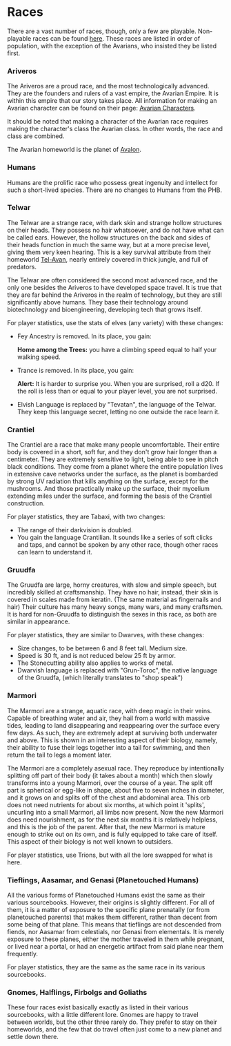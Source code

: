 # Races
There are a vast number of races, though, only a few are playable. Non-playable races can be found [here](NOLINK). These races are listed in order of population, with the exception of the Avarians, who insisted they be listed first.

### Ariveros
The Ariveros are a proud race, and the most technologically advanced. They are the founders and rulers of a vast empire, the Avarian Empire. It is within this empire that our story takes place.
All information for making an Avarian character can be found on their page: [Avarian Characters](avarian-characters.html). 

It should be noted that making a character of the Avarian race requires making the character's class the Avarian    class. In other words, the race and class are combined.

The Avarian homeworld is the planet of [Avalon](../lore/planets/avalon.html).

### Humans
Humans are the prolific race who possess great ingenuity and intellect for such a short-lived species. There are no changes to Humans from the PHB.

### Telwar
The Telwar are a strange race, with dark skin and strange hollow structures on their heads. They possess no hair whatsoever, and do not have what can be called ears. However, the hollow structures on the back and sides of their heads function in much the same way, but at a more precise level, giving them very keen hearing. This is a key survival attribute from their homeworld [Tel-Avan](../lore/planets/tel-avan.html), nearly entirely covered in thick jungle, and full of predators.

The Telwar are often considered the second most advanced race, and the only one besides the Ariveros to have developed space travel. It is true that they are far behind the Ariveros in the realm of technology, but they are still significantly above humans. They base their technology around biotechnology and bioengineering, developing tech that grows itself.

For player statistics, use the stats of elves (any variety) with these changes: 
 * Fey Ancestry is removed. In its place, you gain: 
 
    **Home among the Trees:** you have a climbing speed equal to half your walking speed.
 * Trance is removed. In its place, you gain:
 
    **Alert:** It is harder to surprise you. When you are surprised, roll a d20. If the roll is less than or equal to your player level, you are not surprised.
 * Elvish Language is replaced by "Tevatan", the language of the Telwar. They keep this language secret, letting no one outside the race learn it.


### Crantiel
The Crantiel are a race that make many people uncomfortable. Their entire body is covered in a short, soft fur, and they don't grow hair longer than a centimeter. They are extremely sensitive to light, being able to see in pitch black conditions. They come from a planet where the entire population lives in extensive cave networks under the surface, as the planet is bombarded by strong UV radiation that kills anything on the surface, except for the mushrooms. And those practically make up the surface, their mycelium extending miles under the surface, and forming the basis of the Crantiel construction.

For player statistics, they are Tabaxi, with two changes: 
 * The range of their darkvision is doubled.
 * You gain the language Crantilian. It sounds like a series of soft clicks and taps, and cannot be spoken by any other race, though other races can learn to understand it.

### Gruudfa
The Gruudfa are large, horny creatures, with slow and simple speech, but incredibly skilled at craftsmanship. They have no hair, instead, their skin is covered in scales made from keratin. (The same material as fingernails and hair) Their culture has many heavy songs, many wars, and many craftsmen. It is hard for non-Gruudfa to distinguish the sexes in this race, as both are similar in appearance.

For player statistics, they are similar to Dwarves, with these changes:
 * Size changes, to be between 6 and 8 feet tall. Medium size.
 * Speed is 30 ft, and is not reduced below 25 ft by armor.
 * The Stonecutting ability also applies to works of metal.
 * Dwarvish language is replaced with "Grun-Toroc", the native language of the Gruudfa, (which literally translates to "shop speak")

### Marmori
The Marmori are a strange, aquatic race, with deep magic in their veins. Capable of breathing water and air, they hail from a world with massive tides, leading to land disappearing and reappearing over the surface every few days. As such, they are extremely adept at surviving both underwater and above. This is shown in an interesting aspect of their biology, namely, their ability to fuse their legs together into a tail for swimming, and then return the tail to legs a moment later. 

The Marmori are a completely asexual race. They reproduce by intentionally splitting off part of their body (it takes about a month) which then slowly transforms into a young Marmori, over the course of a year. The split off part is spherical or egg-like in shape, about five to seven inches in diameter, and it grows on and splits off of the chest and abdominal area. This orb does not need nutrients for about six months, at which point it 'splits', uncurling into a small Marmori, all limbs now present. Now the new Marmori does need nourishment, as for the next six months it is relatively helpless, and this is the job of the parent. After that, the new Marmori is mature enough to strike out on its own, and is fully equipped to take care of itself. This aspect of their biology is not well known to outsiders.

For player statistics, use Trions, but with all the lore swapped for what is here.
 
### Tieflings, Aasamar, and Genasi (Planetouched Humans)
All the various forms of Planetouched Humans exist the same as their various sourcebooks. However, their origins is slightly different. For all of them, it is a matter of exposure to the specific plane prenatally (or from planetouched parents) that makes them different, rather than decent from some being of that plane. This means that tieflings are not descended from fiends, nor Aasamar from celestials, nor Genasi from elementals. It is merely exposure to these planes, either the mother traveled in them while pregnant, or lived near a portal, or had an  energetic artifact from said plane near them frequently. 

For player statistics, they are the same as the same race in its various sourcebooks.

### Gnomes, Halflings, Firbolgs and Goliaths
These four races exist basically exactly as listed in their various sourcebooks, with a little different lore. Gnomes are happy to travel between worlds, but the other three rarely do. They prefer to stay on their homeworlds, and the few that do travel often just come to a new planet and settle down there.
